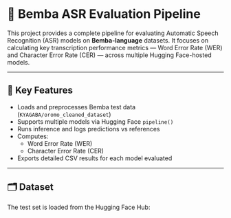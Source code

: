 # 📢 Bemba ASR Evaluation Pipeline

This project provides a complete pipeline for evaluating Automatic Speech Recognition (ASR) models on **Bemba-language** datasets. It focuses on calculating key transcription performance metrics — Word Error Rate (WER) and Character Error Rate (CER) — across multiple Hugging Face-hosted models.

---

## 🎯 Key Features

- Loads and preprocesses Bemba test data (`KYAGABA/oromo_cleaned_dataset`)
- Supports multiple models via Hugging Face `pipeline()`
- Runs inference and logs predictions vs references
- Computes:
  - Word Error Rate (WER)
  - Character Error Rate (CER)
- Exports detailed CSV results for each model evaluated

---

## 🗂️ Dataset

The test set is loaded from the Hugging Face Hub:

